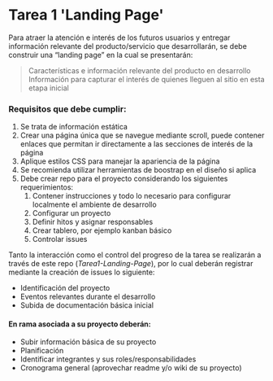 # Tarea 1 'Landing Page'

Para atraer la atención e interés de los futuros usuarios y entregar información relevante del producto/servicio que desarrollarán, se debe construir una “landing page” en la cual se presentarán:
>Características e información relevante del producto en desarrollo <br>
>Información para capturar el interés de quienes lleguen al sitio en esta etapa inicial

### Requisitos que debe cumplir:
1. Se trata de información estática
2. Crear una página única que se navegue mediante scroll, puede contener enlaces que permitan ir directamente a las secciones de interés de la página
3. Aplique estilos CSS para manejar la apariencia de la página
4. Se recomienda utilizar herramientas de boostrap en el diseño si aplica
5. Debe crear repo para el proyecto considerando los siguientes requerimientos:
   1. Contener instrucciones y todo lo necesario para configurar localmente el ambiente de desarrollo
   2. Configurar un proyecto
   3. Definir hitos y asignar responsables
   4. Crear tablero, por ejemplo kanban básico
   5. Controlar issues

Tanto la interacción como el control del progreso de la tarea se realizarán a través de este repo (*Tarea1-Landing-Page*), por lo cual deberán registrar mediante la creación de issues lo siguiente:<br>
* Identificación del proyecto<br>
* Eventos relevantes durante el desarrollo<br>
* Subida de documentación básica inicial 

#### En rama asociada a su proyecto deberán:
* Subir información básica de su proyecto<br>
* Planificación<br>
* Identificar integrantes y sus roles/responsabilidades<br>
* Cronograma general (aprovechar readme y/o wiki de su proyecto)
